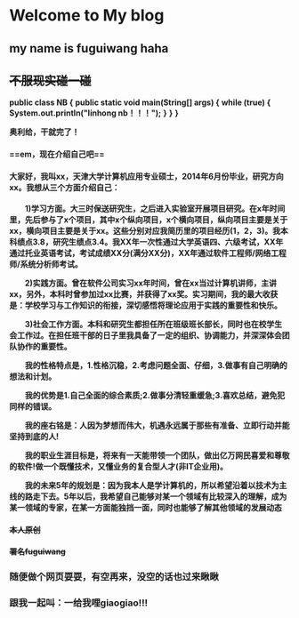 # Welcome to My blog

## 							my name is fuguiwang haha

## 															~~不服现实碰一碰~~

**public class NB {**
	**public static void main(String[] args) {**
		**while (true) {**
			**System.out.println("linhong nb！！！");**
		**}**
	**}**
**}**

**奥利给，干就完了！**



#### ==em，现在介绍自己吧==

#### **大家好，我叫xx，天津大学计算机应用专业硕士，2014年6月份毕业，研究方向xx。我想从三个方面介绍自己：**

　　**1)学习方面。大三时保送研究生，之后进入实验室开展项目研究。在x年时间里，先后参与了x个项目，其中x个纵向项目，x个横向项目，纵向项目主要是关于xx，横向项目主要是关于xx。这些分别对应我简历里的项目经历(1，2，3)。我本科绩点3.8，研究生绩点3.4。我XX年一次性通过大学英语四、六级考试，XX年通过托业英语考试，考试成绩XX分(满分XX分)，XX年通过软件工程师/网络工程师/系统分析师考试。**

　　**2)实践方面。曾在软件公司实习xx年时间，曾在xx当过计算机讲师，主讲xx，另外，本科时曾参加过xx比赛，并获得了xx奖。实习期间，我的最大收获是：学校学习与工作知识的衔接，深切感悟将理论应用于实践的重要性和快乐。**

　　**3)社会工作方面。本科和研究生都担任所在班级班长部长，同时也在校学生会工作过。在担任班干部的日子里我具备了一定的组织、协调能力，并深深体会团队协作的重要性。**

　　**我的性格特点是，1.性格沉稳，2.考虑问题全面、仔细，3.做事有自己明确的想法和计划。**

　　**我的优势是1.自己全面的综合素质;2.做事分清轻重缓急;3.喜欢总结，避免犯同样的错误。**

　　**我的座右铭是：人因为梦想而伟大，机遇永远属于那些有准备、立即行动并能坚持到底的人!**

　　**我的职业生涯目标是，将来有一天能带领一个团队，做出亿万网民喜爱和尊敬的软件!做一个既懂技术，又懂业务的复合型人才(非IT企业用)。**

　　**我的未来5年的规划是：因为我本人是学计算机的，所以希望沿着以技术为主线的路走下去。5年以后，我希望自己能够对某一个领域有比较深入的理解，成为某一领域的专家，在某一方面能独挡一面，同时也能够了解其他领域的发展动态**

#### 																																																			~~本人原创~~

#### 																																																~~署名fuguiwang~~



### <!--好吧，这是我百度扒拉来的模板哈哈-->



### 随便做个网页耍耍，有空再来，没空的话也过来瞅瞅

### 跟我一起叫：一给我哩giaogiao!!!

